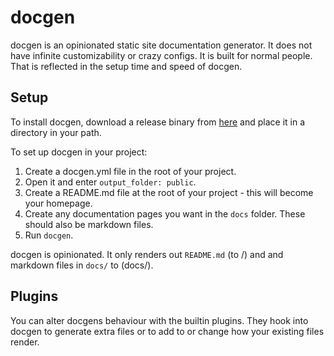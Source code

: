 # docgen

docgen is an opinionated static site documentation generator. It does not have infinite customizability or crazy configs. It is built for normal people. That is reflected in the setup time and speed of docgen.

## Setup

To install docgen, download a release binary from [here](https://github.com/luca-rand/docgen/releases) and place it in a directory in your path.

To set up docgen in your project:

1. Create a docgen.yml file in the root of your project.
2. Open it and enter `output_folder: public`.
3. Create a README.md file at the root of your project - this will become your homepage.
4. Create any documentation pages you want in the `docs` folder. These should also be markdown files.
5. Run `docgen`.

docgen is opinionated. It only renders out `README.md` (to /) and and markdown files in `docs/` to (docs/).

## Plugins

You can alter docgens behaviour with the builtin plugins. They hook into docgen to generate extra files or to add to or change how your existing files render.
